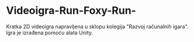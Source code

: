 # Videoigra-Run-Foxy-Run-
Kratka 2D videoigra napravljena u sklopu kolegija "Razvoj računalnih igara". Igra je izrađena pomoću alata Unity.
